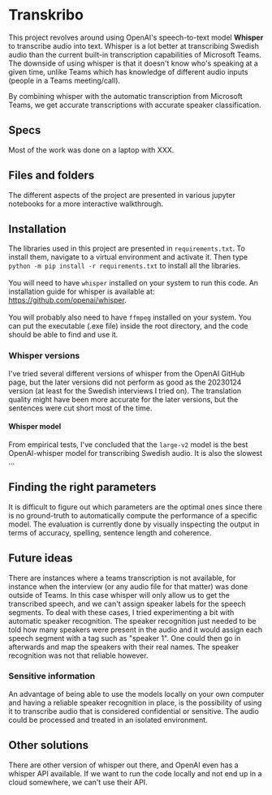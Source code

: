 
# Transkribo
This project revolves around using OpenAI's speech-to-text model **Whisper** to transcribe audio into text. Whisper is a lot better at transcribing Swedish audio than the current built-in transcription capabilities of Microsoft Teams. The downside of using whisper is that it doesn't know who's speaking at a given time, unlike Teams which has knowledge of different audio inputs (people in a Teams meeting/call). 

By combining whisper with the automatic transcription from Microsoft Teams, we get accurate transcriptions with accurate speaker classification. 


## Specs
Most of the work was done on a laptop with XXX.


## Files and folders
The different aspects of the project are presented in various jupyter notebooks for a more interactive walkthrough.




## Installation
The libraries used in this project are presented in `requirements.txt`. To install them, navigate to a virtual environment and activate it. Then type `python -m pip install -r requirements.txt` to install all the libraries. 
<br><br>
You will need to have `whisper` installed on your system to run this code. An installation guide for whisper is available at: https://github.com/openai/whisper.
<br><br>
You will probably also need to have `ffmpeg` installed on your system. You can put the executable (.exe file) inside the root directory, and the code should be able to find and use it. 


### Whisper versions
I've tried several different versions of whisper from the OpenAI GitHub page, but the later versions did not perform as good as the 20230124 version (at least for the Swedish interviews I tried on). The translation quality might have been more accurate for the later versions, but the sentences were cut short most of the time. 

#### Whisper model
From empirical tests, I've concluded that the `large-v2` model is the best OpenAI-whisper model for transcribing Swedish audio. It is also the slowest ...


## Finding the right parameters
It is difficult to figure out which parameters are the optimal ones since there is no ground-truth to automatically compute the performance of a specific model. The evaluation is currently done by visually inspecting the output in terms of accuracy, spelling, sentence length and coherence.


## Future ideas
There are instances where a teams transcription is not available, for instance when the interview (or any audio file for that matter) was done outside of Teams. In this case whisper will only allow us to get the transcribed speech, and we can't assign speaker labels for the speech segments. To deal with these cases, I tried experimenting a bit with automatic speaker recognition. The speaker recognition just needed to be told how many speakers were present in the audio and it would assign each speech segment with a tag such as "speaker 1". One could then go in afterwards and map the speakers with their real names. The speaker recognition was not that reliable however.

### Sensitive information
An advantage of being able to use the models locally on your own computer and having a reliable speaker recognition in place, is the possibility of using it to transcribe audio that is considered confidential or sensitive. The audio could be processed and treated in an isolated environment. 


## Other solutions
There are other version of whisper out there, and OpenAI even has a whisper API available. If we want to run the code locally and not end up in a cloud somewhere, we can't use their API.